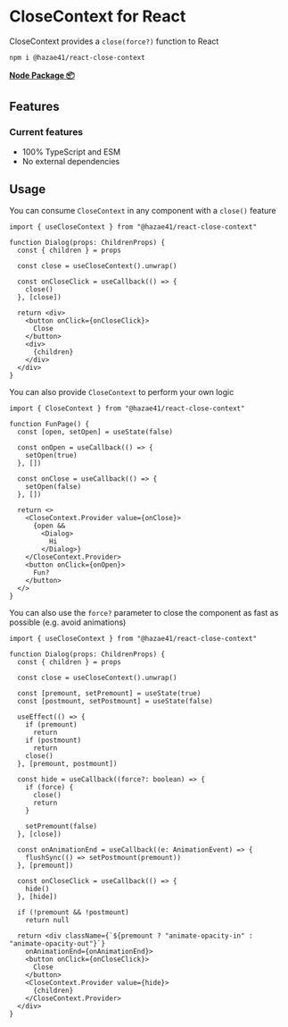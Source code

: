 # CloseContext for React

CloseContext provides a `close(force?)` function to React

```bash
npm i @hazae41/react-close-context
```

[**Node Package 📦**](https://www.npmjs.com/package/@hazae41/react-close-context)

## Features

### Current features
- 100% TypeScript and ESM
- No external dependencies

## Usage

You can consume `CloseContext` in any component with a `close()` feature

```tsx
import { useCloseContext } from "@hazae41/react-close-context"

function Dialog(props: ChildrenProps) {
  const { children } = props

  const close = useCloseContext().unwrap()

  const onCloseClick = useCallback(() => {
    close()
  }, [close])
  
  return <div>
    <button onClick={onCloseClick}>
      Close
    </button>
    <div>
      {children}
    </div>
  </div>
}
```

You can also provide `CloseContext` to perform your own logic

```tsx
import { CloseContext } from "@hazae41/react-close-context"

function FunPage() {
  const [open, setOpen] = useState(false)

  const onOpen = useCallback(() => {
    setOpen(true)
  }, [])

  const onClose = useCallback(() => {
    setOpen(false)
  }, [])

  return <>
    <CloseContext.Provider value={onClose}>
      {open && 
        <Dialog>
          Hi
        </Dialog>}
    </CloseContext.Provider>
    <button onClick={onOpen}>
      Fun?
    </button>
  </>
}
```

You can also use the `force?` parameter to close the component as fast as possible (e.g. avoid animations)

```tsx
import { useCloseContext } from "@hazae41/react-close-context"

function Dialog(props: ChildrenProps) {
  const { children } = props

  const close = useCloseContext().unwrap()

  const [premount, setPremount] = useState(true)
  const [postmount, setPostmount] = useState(false)

  useEffect(() => {
    if (premount)
      return
    if (postmount)
      return
    close()
  }, [premount, postmount])

  const hide = useCallback((force?: boolean) => {
    if (force) {
      close()
      return
    }

    setPremount(false)
  }, [close])

  const onAnimationEnd = useCallback((e: AnimationEvent) => {
    flushSync(() => setPostmount(premount))
  }, [premount])

  const onCloseClick = useCallback(() => {
    hide()
  }, [hide])
  
  if (!premount && !postmount)
    return null

  return <div className={`${premount ? "animate-opacity-in" : "animate-opacity-out"}`}
    onAnimationEnd={onAnimationEnd}>
    <button onClick={onCloseClick}>
      Close
    </button>
    <CloseContext.Provider value={hide}>
      {children}
    </CloseContext.Provider>
  </div>
}
```
